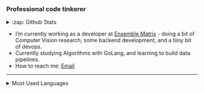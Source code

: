 ### Professional code tinkerer

<details>
    <summary>:zap: Github Stats</summary>
    <img alt="Github Stats" src="https://github-readme-stats.vercel.app/api?username=pratikluitel&hide=stars&count_private=true&theme=radical&&show_icons=true" />
</details>

- I’m currently working as a developer at [Ensemble Matrix](https://github.com/Ensemble-Matrix/) - doing a bit of Computer Vision research, some backend development, and a tiiny bit of devops.
- Currently studying Algorithms with GoLang, and learning to build data pipelines.
- How to reach me: <a href="mailto:mail@pratikluitel.com.np" target="_blank">Email</a>

---

<details>
    <summary>Most Used Languages</summary>
    <img alt="Top Languages" src="https://github-readme-stats.vercel.app/api/top-langs/?username=pratikluitel&theme=radical&hide=jupyter+notebook,javascript,html,shell,c%2B%2B" />
</details>



